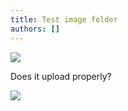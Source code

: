 ```yaml
---
title: Test image folder
authors: []
---
```

![](/img/hell-yeah-brother-hulk-hogan.gif)

Does it upload properly?

![](/img/images.jpg)